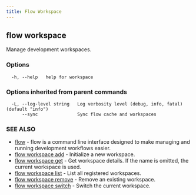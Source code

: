 ```yaml
---
title: Flow Workspace
---
```


## flow workspace

Manage development workspaces.

### Options

```
  -h, --help   help for workspace
```

### Options inherited from parent commands

```
  -L, --log-level string   Log verbosity level (debug, info, fatal) (default "info")
      --sync               Sync flow cache and workspaces
```

### SEE ALSO

* [flow](flow.md)	 - flow is a command line interface designed to make managing and running development workflows easier.
* [flow workspace add](flow_workspace_add.md)	 - Initialize a new workspace.
* [flow workspace get](flow_workspace_get.md)	 - Get workspace details. If the name is omitted, the current workspace is used.
* [flow workspace list](flow_workspace_list.md)	 - List all registered workspaces.
* [flow workspace remove](flow_workspace_remove.md)	 - Remove an existing workspace.
* [flow workspace switch](flow_workspace_switch.md)	 - Switch the current workspace.

